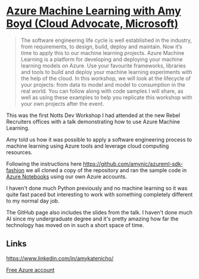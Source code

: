 # [Azure Machine Learning with Amy Boyd (Cloud Advocate, Microsoft)](https://www.meetup.com/Notts-Dev-Workshop/events/258761652/)

> The software engineering life cycle is well established in the industry, from requirements, to design, build, deploy and maintain. Now it’s time to apply this to our machine learning projects. Azure Machine Learning is a platform for developing and deploying your machine learning models on Azure.
Use your favourite frameworks, libraries and tools to build and deploy your machine learning experiments with the help of the cloud.
In this workshop, we will look at the lifecycle of your projects: from data to model and model to consumption in the real world. You can follow along with code samples I will share, as well as using these examples to help you replicate this workshop with your own projects after the event.

This was the first Notts Dev Workshop I had attended at the new Rebel Recruiters offices with a talk demonstrating how to use Azure Machine Learning.

Amy told us how it was possible to apply a software engineering process to machine learning using Azure tools and leverage cloud computing resources.

Following the instructions here <https://github.com/amynic/azureml-sdk-fashion> we all cloned a copy of the repository and ran the sample code in [Azure Notebooks](https://notebooks.azure.com/) using our own Azure accounts.

I haven't done much Python previously and no machine learning so it was quite fast paced but interesting to work with something completely different to my normal day job.

The GitHub page also includes the slides from the talk. I haven't done much AI since my undergraduate degree and it's pretty amazing how far the technology has moved on in such a short space of time.

## Links

<https://www.linkedin.com/in/amykatenicho/>

[Free Azure account](https://azure.microsoft.com/en-gb/free/)